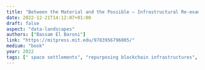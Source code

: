 ```yaml
---
title: "Between the Material and the Possible – Infrastructural Re-examination and Speculation in Art"
date: 2022-12-21T14:12:07+01:00
draft: false
aspect: "data-landscapes"
authors: ["Bassam El Baroni"]
link: "https://mitpress.mit.edu/9783956796005/"
medium: "book"
year: 2022
tags: [" space settlements", "repurposing blockchain infrastructures", "financial instruments for redistributive purposes", "diagrammatic potential of infrastructural thinking", "infrastructural hypotheses"]
---
```

